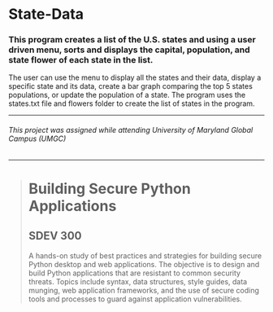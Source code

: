 # State-Data
### This program creates a list of the U.S. states and using a user driven menu, sorts and displays the capital, population, and state flower of each state in the list.
The user can use the menu to display all the states and their data, display a specific state and its data, create a bar graph comparing the top 5 states populations, or update the population of a state. The program uses the states.txt file and flowers folder to create the list of states in the program.

---
###### This project was assigned while attending University of Maryland Global Campus (UMGC)
---

><h1>Building Secure Python Applications</h1>
><h2>SDEV 300</h2>
><p>A hands-on study of best practices and strategies for building secure Python desktop and web applications. The objective is to design and build Python applications that are resistant to common security threats. Topics include syntax, data structures, style guides, data munging, web application frameworks, and the use of secure coding tools and processes to guard against application vulnerabilities.</p>
